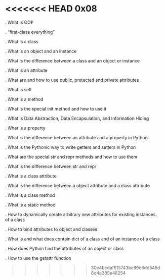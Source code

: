 <<<<<<< HEAD
0x08
=======






. What is OOP

. “first-class everything”

. What is a class

. What is an object and an instance

. What is the difference between a class and an object or instance

. What is an attribute

. What are and how to use public, protected and private attributes

. What is self

. What is a method

. What is the special init method and how to use it

. What is Data Abstraction, Data Encapsulation, and Information Hiding

. What is a property

. What is the difference between an attribute and a property in Python

. What is the Pythonic way to write getters and setters in Python

. What are the special str and repr methods and how to use them

. What is the difference between str and repr

. What is a class attribute

. What is the difference between a object attribute and a class attribute

. What is a class method

. What is a static method

. How to dynamically create arbitrary new attributes for existing instances of a class

. How to bind attributes to object and classes

. What is and what does contain dict of a class and of an instance of a class

. How does Python find the attributes of an object or class

. How to use the getattr function
>>>>>>> 30e4bcdaf915743be69e6dd545d8d4a385e48254
